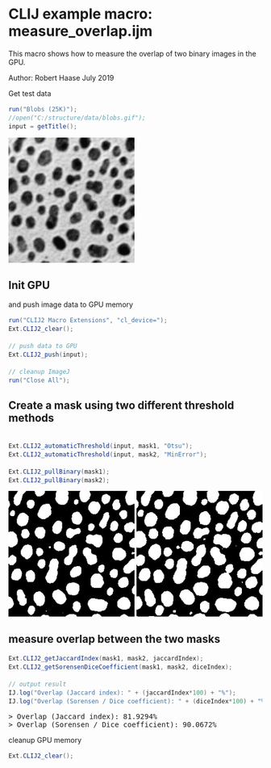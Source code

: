 

# CLIJ example macro: measure_overlap.ijm

This macro shows how to measure the overlap 
of two binary images in the GPU.

Author: Robert Haase
July 2019


Get test data

```java
run("Blobs (25K)");
//open("C:/structure/data/blobs.gif");
input = getTitle();

```
<a href="image_1587211571604.png"><img src="image_1587211571604.png" width="250" alt="blobs.gif"/></a>

## Init GPU
 and push image data to GPU memory

```java
run("CLIJ2 Macro Extensions", "cl_device=");
Ext.CLIJ2_clear();

// push data to GPU
Ext.CLIJ2_push(input);

// cleanup ImageJ
run("Close All");


```

## Create a mask using two different threshold methods

```java

Ext.CLIJ2_automaticThreshold(input, mask1, "Otsu");
Ext.CLIJ2_automaticThreshold(input, mask2, "MinError");

Ext.CLIJ2_pullBinary(mask1);
Ext.CLIJ2_pullBinary(mask2);

```
<a href="image_1587211571795.png"><img src="image_1587211571795.png" width="250" alt="CLIJ2_automaticThreshold_result15"/></a>
<a href="image_1587211571830.png"><img src="image_1587211571830.png" width="250" alt="CLIJ2_automaticThreshold_result16"/></a>

## measure overlap between the two masks

```java
Ext.CLIJ2_getJaccardIndex(mask1, mask2, jaccardIndex);
Ext.CLIJ2_getSorensenDiceCoefficient(mask1, mask2, diceIndex);

// output result
IJ.log("Overlap (Jaccard index): " + (jaccardIndex*100) + "%");
IJ.log("Overlap (Sorensen / Dice coefficient): " + (diceIndex*100) + "%");


```
<pre>
> Overlap (Jaccard index): 81.9294%
> Overlap (Sorensen / Dice coefficient): 90.0672%
</pre>

cleanup GPU memory

```java
Ext.CLIJ2_clear();
```



```
```
